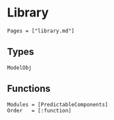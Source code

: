 

# Library

```@contents
Pages = ["library.md"]
```


## Types

```@docs
ModelObj
```


## Functions 

```@autodocs
Modules = [PredictableComponents]
Order   = [:function]
```
